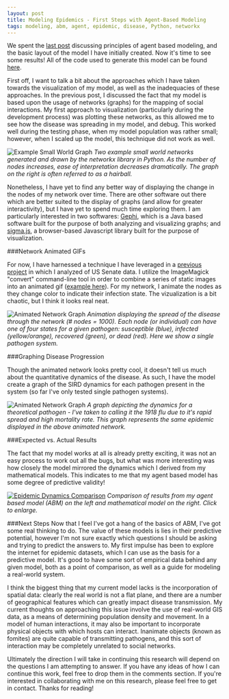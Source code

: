 ```yaml
---
layout: post
title: Modeling Epidemics - First Steps with Agent-Based Modeling
tags: modeling, abm, agent, epidemic, disease, Python, networkx
---
```

We spent the [last post](http://jpoles1.github.io/blog/2016/01/01/First-Steps-ABM/) discussing principles of agent based modeling, and the basic layout of the model I have initially created. Now it's time to see some results! All of the code used to generate this model can be found [here](https://github.com/jpoles1/disease/blob/master/model2.py).

First off, I want to talk a bit about the approaches which I have taken towards the visualization of my model, as well as the inadequacies of these approaches. In the previous post, I discussed the fact that my model is based upon the usage of networks (graphs) for the mapping of social interactions. My first approach to visualization (particularly during the development process) was plotting these networks, as this allowed me to see how the disease was spreading in my model, and debug. This worked well during the testing phase, when my model population was rather small; however, when I scaled up the model, this technique did not work as well.

![Example Small World Graph](/blog/public/img/Jan2016/exsmallworld.png)
_Two example small world networks generated and drawn by the networkx library in Python. As the number of nodes increases, ease of interpretation decreases dramatically. The graph on the right is often referred to as a hairball._

Nonetheless, I have yet to find any better way of displaying the change in the nodes of my network over time. There are other software out there which are better suited to the display of graphs (and allow for greater interactivity), but I have yet to spend much time exploring them. I am particularly interested in two softwares: [Gephi](https://gephi.org/), which is a Java based software built for the purpose of both analyzing and visualizing graphs; and [sigma.js](http://sigmajs.org/), a browser-based Javascript library built for the purpose of visualization.

###Network Animated GIFs

For now, I have harnessed a technique I have leveraged in a [previous project](https://github.com/jpoles1/finalStat405) in which I analyzed of US Senate data. I utilize the ImageMagick "convert" command-line tool in order to combine a series of static images into an animated gif ([example here](https://raw.githubusercontent.com/jpoles1/finalStat405/master/figures/mapSeries/missed/map.gif)). For my network, I animate the nodes as they change color to indicate their infection state. The vizualization is a bit chaotic, but I think it looks real neat.

![Animated Network Graph](/blog/public/img/Jan2016/firstnetworkani.gif)
_Animation displaying the spread of the disease through the network (# nodes = 1000). Each node (or individual) can have one of four states for a given pathogen: susceptible (blue), infected (yellow/orange), recovered (green), or dead (red). Here we show a single pathogen system._

<!-- more -->

###Graphing Disease Progression

Though the animated network looks pretty cool, it doesn't tell us much about the quantitative dynamics of the disease. As such, I have the model create a graph of the SIRD dynamics for each pathogen present in the system (so far I've only tested single pathogen systems).

![Animated Network Graph](/blog/public/img/Jan2016/abmepidynamics.png)
_A graph depicting the dynamics for a theoretical pathogen - I've taken to calling it the 1918 flu due to it's rapid spread and high mortality rate. This graph represents the same epidemic displayed in the above animated network._

###Expected vs. Actual Results

The fact that my model works at all is already pretty exciting, it was not an easy process to work out all the bugs, but what was more interesting was how closely the model mirrored the dynamics which I derived from my mathematical models. This indicates to me that my agent based model has some degree of predictive validity!

<a href="/blog/public/img/Jan2016/dynamicscomparison.png" target="_blank">![Epidemic Dynamics Comparison](/blog/public/img/Jan2016/dynamicscomparison.png)</a>
_Comparison of results from my agent based model (ABM) on the left and mathematical model on the right. Click to enlarge._

###Next Steps
Now that I feel I've got a hang of the basics of ABM, I've got some real thinking to do. The value of these models is lies in their predictive potential, however I'm not sure exactly which questions I should be asking and trying to predict the answers to. My first impulse has been to explore the internet for epidemic datasets, which I can use as the basis for a predictive model. It's good to have some sort of empirical data behind any given model, both as a point of comparison, as well as a guide for modeling a real-world system.

I think the biggest thing that my current model lacks is the incorporation of spatial data: clearly the real world is not a flat plane, and there are a number of geographical features which can greatly impact disease transmission. My current thoughts on approaching this issue involve the use of real-world GIS data, as a means of determining population density and movement.  In a model of human interactions, it may also be important to incorporate physical objects with which hosts can interact. Inanimate objects (known as fomites) are quite capable of transmitting pathogens, and this sort of interaction may be completely unrelated to social networks.

Ultimately the direction I will take in continuing this research will depend on the questions I am attempting to answer. If you have any ideas of how I can continue this work, feel free to drop them in the comments section. If you're interested in collaborating with me on this research, please feel free to get in contact. Thanks for reading!
